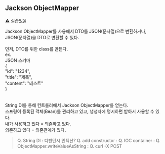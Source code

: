 ## Jackson ObjectMapper

⚠️ 실습있음

Jackson ObjectMapper를 사용해서 DTO를 JSON(문자열)으로 변환하거나, JSON(문자열)을 DTO로 변환할 수 있다. <br>
<br>
먼저, DTO를 위한 class를 만든다. <br>
ex. <br>
JSON 스키마 <br>
{ <br>
  "id": "1234", <br>
  "title": "제목", <br>
  "content": "테스트" <br>
} <br>
<br>
<br>
String DI를 통해 컨트롤러에서 Jackson ObjectMapper를 얻는다.<br>
스프링이 등록된 객체(Bean)를 관리하고 있고, 생성자에 명시하면 받아서 사용할 수 있다.<br>
내가 사용하고 있다 = 의존하고 있다.<br>
의존하고 있다 = 의존관계가 있다.<br>

> Q. String DI : 디펜던시 인젝션?
> Q. add constructor : 
> Q. IOC container : 
> Q. ObjectMapper.writeValueAsString : 
> Q. curl -X POST 


